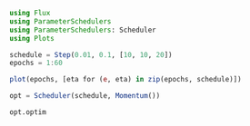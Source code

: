 ```julia
using Flux
using ParameterSchedulers
using ParameterSchedulers: Scheduler
using Plots
```

```julia
schedule = Step(0.01, 0.1, [10, 10, 20])
epochs = 1:60
```

```julia
plot(epochs, [eta for (e, eta) in zip(epochs, schedule)])
```

```julia
opt = Scheduler(schedule, Momentum())
```

```julia
opt.optim
```

